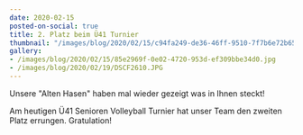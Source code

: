 ```yaml
---
date: 2020-02-15
posted-on-social: true
title: 2. Platz beim Ü41 Turnier
thumbnail: "/images/blog/2020/02/15/c94fa249-de36-46ff-9510-7f7b6e72b65e.jpg"
gallery:
- /images/blog/2020/02/15/85e2969f-0e02-4720-953d-ef309bbe34d0.jpg
- /images/blog/2020/02/19/DSCF2610.JPG
---
```

Unsere "Alten Hasen" haben mal wieder gezeigt was in Ihnen steckt!

Am heutigen Ü41 Senioren Volleyball Turnier hat unser Team den zweiten Platz errungen. Gratulation!
<!--more-->




